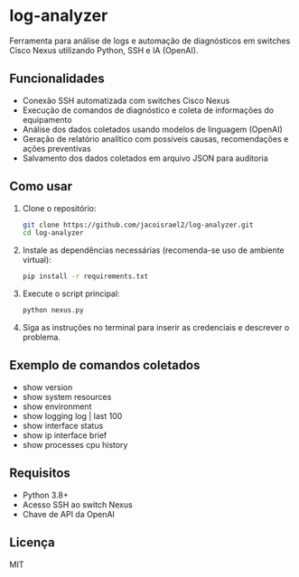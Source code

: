 # log-analyzer

Ferramenta para análise de logs e automação de diagnósticos em switches Cisco Nexus utilizando Python, SSH e IA (OpenAI).

## Funcionalidades
- Conexão SSH automatizada com switches Cisco Nexus
- Execução de comandos de diagnóstico e coleta de informações do equipamento
- Análise dos dados coletados usando modelos de linguagem (OpenAI)
- Geração de relatório analítico com possíveis causas, recomendações e ações preventivas
- Salvamento dos dados coletados em arquivo JSON para auditoria

## Como usar
1. Clone o repositório:
   ```bash
   git clone https://github.com/jacoisrael2/log-analyzer.git
   cd log-analyzer
   ```
2. Instale as dependências necessárias (recomenda-se uso de ambiente virtual):
   ```bash
   pip install -r requirements.txt
   ```
3. Execute o script principal:
   ```bash
   python nexus.py
   ```
4. Siga as instruções no terminal para inserir as credenciais e descrever o problema.

## Exemplo de comandos coletados
- show version
- show system resources
- show environment
- show logging log | last 100
- show interface status
- show ip interface brief
- show processes cpu history

## Requisitos
- Python 3.8+
- Acesso SSH ao switch Nexus
- Chave de API da OpenAI

## Licença
MIT
